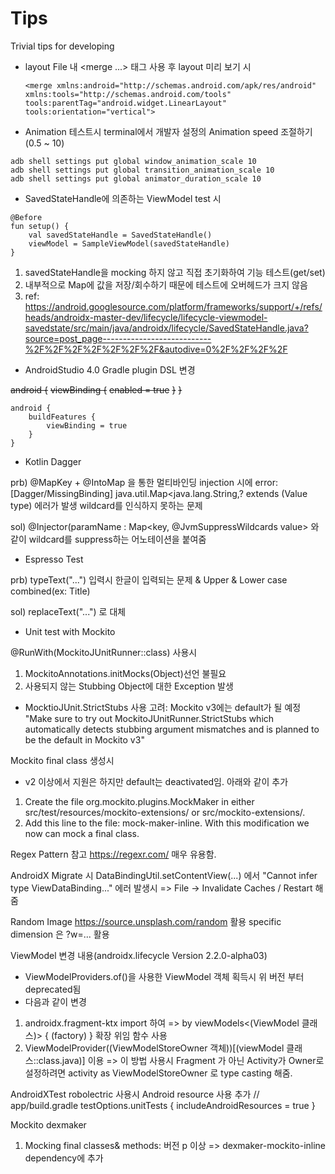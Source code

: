 # Tips
Trivial tips for developing

- layout File 내 <merge ...> 태그 사용 후 layout 미리 보기 시
    ```
    <merge xmlns:android="http://schemas.android.com/apk/res/android"
    xmlns:tools="http://schemas.android.com/tools"
    tools:parentTag="android.widget.LinearLayout"
    tools:orientation="vertical">
    ```
        
- Animation 테스트시 terminal에서 개발자 설정의 Animation speed 조절하기 (0.5 ~ 10)
```
adb shell settings put global window_animation_scale 10
adb shell settings put global transition_animation_scale 10
adb shell settings put global animator_duration_scale 10
```

- SavedStateHandle에 의존하는 ViewModel test 시
```
@Before
fun setup() {
    val savedStateHandle = SavedStateHandle()
    viewModel = SampleViewModel(savedStateHandle)
}
```

1. savedStateHandle을 mocking 하지 않고 직접 초기화하여 기능 테스트(get/set)
2. 내부적으로 Map에 값을 저장/회수하기 때문에 테스트에 오버헤드가 크지 않음
3. ref: https://android.googlesource.com/platform/frameworks/support/+/refs/heads/androidx-master-dev/lifecycle/lifecycle-viewmodel-savedstate/src/main/java/androidx/lifecycle/SavedStateHandle.java?source=post_page---------------------------%2F%2F%2F%2F%2F%2F%2F&autodive=0%2F%2F%2F%2F

- AndroidStudio 4.0 Gradle plugin DSL 변경

~~android {~~
    ~~viewBinding {~~
        ~~enabled = true~~
    ~~}~~
~~}~~


```
android {
    buildFeatures {
        viewBinding = true
    }
}
```

- Kotlin Dagger 

prb) @MapKey + @IntoMap 을 통한 멀티바인딩 injection 시에 
error: [Dagger/MissingBinding] java.util.Map<java.lang.String,? extends (Value type) 에러가 발생
wildcard를 인식하지 못하는 문제

sol) @Injector(paramName : Map<key, @JvmSuppressWildcards value> 와 같이 
wildcard를 suppress하는 어노테이션을 붙여줌

- Espresso Test

prb) typeText("...") 입력시 한글이 입력되는 문제 & Upper & Lower case combined(ex: Title)

sol) replaceText("...") 로 대체

- Unit test with Mockito

@RunWith(MockitoJUnitRunner::class) 사용시

1. MockitoAnnotations.initMocks(Object)선언 불필요 
2. 사용되지 않는 Stubbing Object에 대한 Exception 발생

* MocktioJUnit.StrictStubs 사용 고려: Mockito v3에는 default가 될 예정
"Make sure to try out MockitoJUnitRunner.StrictStubs which automatically detects stubbing argument mismatches and is planned to be the default in Mockito v3"

Mockito final class 생성시
- v2 이상에서 지원은 하지만 default는 deactivated임. 아래와 같이 추가
1. Create the file org.mockito.plugins.MockMaker in either src/test/resources/mockito-extensions/ or src/mockito-extensions/. 
2. Add this line to the file: mock-maker-inline. With this modification we now can mock a final class.

Regex Pattern 참고
https://regexr.com/ 매우 유용함.

AndroidX Migrate 시 DataBindingUtil.setContentView(...) 에서 "Cannot infer type ViewDataBinding..." 에러 발생시
=> File -> Invalidate Caches / Restart 해줌

Random Image 
https://source.unsplash.com/random 활용 specific dimension 은 ?w=... 활용

ViewModel 변경 내용(androidx.lifecycle Version 2.2.0-alpha03)
- ViewModelProviders.of()을 사용한 ViewModel 객체 획득시 위 버전 부터 deprecated됨
- 다음과 같이 변경
1. androidx.fragment-ktx import 하여 => by viewModels<(ViewModel 클래스)> { (factory) } 확장 위임 함수 사용
2. ViewModelProvider((ViewModelStoreOwner 객체))[(viewModel 클래스::class.java)] 이용
  => 이 방법 사용시 Fragment 가 아닌 Activity가 Owner로 설정하려면 activity as ViewModelStoreOwner 로 type casting 해줌.
  
AndroidXTest
robolectric 사용시 Android resource 사용 추가
// app/build.gradle
testOptions.unitTests {
    includeAndroidResources = true
}

Mockito dexmaker
1. Mocking final classes& methods: 버전 p 이상 => dexmaker-mockito-inline dependency에 추가

